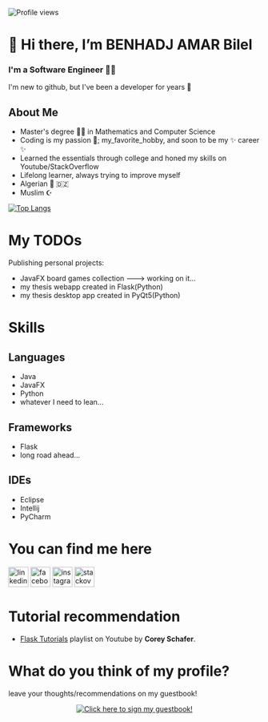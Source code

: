 ![Profile views](https://gpvc.arturio.dev/BHA-Bilel)  
# 👋 Hi there, I’m BENHADJ AMAR Bilel
### I'm a Software Engineer 👨‍💻

I'm new to github, but I've been a developer for years 💪

## About Me
- Master's degree 👨‍🎓 in Mathematics and Computer Science
- Coding is my passion 💖; my_favorite_hobby, and soon to be my ✨ career ✨
- Learned the essentials through college and honed my skills on Youtube/StackOverflow
- Lifelong learner, always trying to improve myself
- Algerian 📍 🇩🇿
- Muslim ☪️

[![Top Langs](https://github-readme-stats.vercel.app/api/top-langs/?username=BHA-Bilel)](https://github.com/anuraghazra/github-readme-stats)

# My TODOs
Publishing personal projects:
- JavaFX board games collection ---> working on it...
- my thesis webapp created in Flask(Python)
- my thesis desktop app created in PyQt5(Python)

<!---
# Personal projects
## JavaFX board games collection
- [XO](https://github.com/BHA-Bilel/JavaFX-XO)
- [Checkers](https://github.com/BHA-Bilel/JavaFX-CHECKERS)
- [Chess](https://github.com/BHA-Bilel/JavaFX-CHESS)
- [Connect4](https://github.com/BHA-Bilel/JavaFX-CONNECT4)
- [Dominoes](https://github.com/BHA-Bilel/JavaFX-DOMINOS)
- [Coinche](https://github.com/BHA-Bilel/JavaFX-COINCHE)
--->
# Skills
## Languages

- Java
- JavaFX
- Python
- whatever I need to lean...

## Frameworks
- Flask
- long road ahead...

## IDEs
- Eclipse
- Intellij
- PyCharm

# You can find me here
[<img src='https://cdn.jsdelivr.net/npm/simple-icons@3.0.1/icons/linkedin.svg' alt='linkedin' height='40'>](https://www.linkedin.com/in/bilel-bha/)  [<img src='https://cdn.jsdelivr.net/npm/simple-icons@3.0.1/icons/facebook.svg' alt='facebook' height='40'>](https://www.facebook.com/dani.bilel)  [<img src='https://cdn.jsdelivr.net/npm/simple-icons@3.0.1/icons/instagram.svg' alt='instagram' height='40'>](https://www.instagram.com/dani_bilel/)  [<img src='https://cdn.jsdelivr.net/npm/simple-icons@3.0.1/icons/stackoverflow.svg' alt='stackoverflow' height='40'>](https://stackoverflow.com/users/8761799/bha-bilel)

# Tutorial recommendation
- [Flask Tutorials](https://www.youtube.com/playlist?list=PL-osiE80TeTs4UjLw5MM6OjgkjFeUxCYH) playlist on Youtube by **Corey Schafer**.

# What do you think of my profile? 
leave your thoughts/recommendations on my guestbook!

<p align="center">
  <a href="https://gist.github.com/BHA-Bilel/6eb01c298f0ccceff7511427afb52534">
    <img src="https://gist.githubusercontent.com/BHA-Bilel/6eb01c298f0ccceff7511427afb52534/raw/bfaf1c70946579fe9f4991d923215d7f402de250/bguestbook.gif" alt="Click here to sign my guestbook!">
  </a>
</p>
